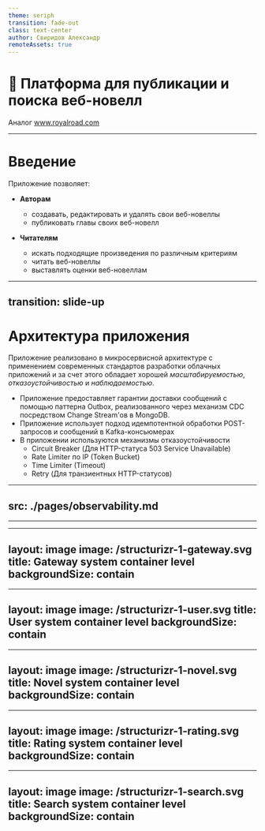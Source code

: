 ```yaml
---
theme: seriph
transition: fade-out
class: text-center
author: Свиридов Александр
remoteAssets: true
---
```


# 📒 Платформа для публикации и поиска веб-новелл

Аналог www.royalroad.com

---

# Введение

Приложение позволяет:
- **Авторам**
  - создавать, редактировать и удалять свои веб-новеллы
  - публиковать главы своих веб-новелл

- **Читателям** 
  - искать подходящие произведения по различным критериям
  - читать веб-новеллы
  - выставлять оценки веб-новеллам

---
transition: slide-up
---

# Архитектура приложения

Приложение реализовано в микросервисной архитектуре с применением современных стандартов разработки облачных приложений и за счет этого обладает хорошей _масштабируемостью_, _отказоустойчивостью_ и _наблюдаемостью_.

- Приложение предоставляет гарантии доставки сообщений с помощью паттерна Outbox, реализованного через механизм CDC посредством Change Stream'ов в MongoDB. 
- Приложение использует подход идемпотентной обработки POST-запросов и сообщений в Kafka-консьюмерах
- В приложении используются механизмы отказоустойчивости
  - Circuit Breaker (Для HTTP-статуса 503 Service Unavailable)
  - Rate Limiter по IP (Token Bucket)
  - Time Limiter (Timeout)
  - Retry (Для транзиентных HTTP-статусов)

---
src: ./pages/observability.md
---

---

---
layout: image
image: /structurizr-1-gateway.svg
title: Gateway system container level
backgroundSize: contain
---

---
layout: image
image: /structurizr-1-user.svg
title: User system container level
backgroundSize: contain
---

---
layout: image
image: /structurizr-1-novel.svg
title: Novel system container level
backgroundSize: contain
---

---
layout: image
image: /structurizr-1-rating.svg
title: Rating system container level
backgroundSize: contain
---

---
layout: image
image: /structurizr-1-search.svg
title: Search system container level
backgroundSize: contain
---
